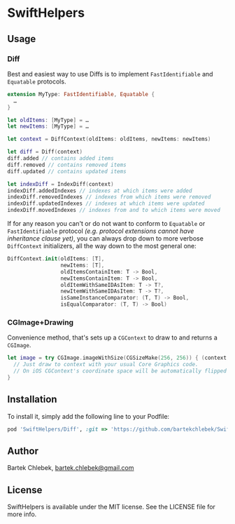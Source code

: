 # SwiftHelpers

## Usage

### Diff

Best and easiest way to use Diffs is to implement `FastIdentifiable` and `Equatable` protocols.

```swift
extension MyType: FastIdentifiable, Equatable {
  …
}

let oldItems: [MyType] = …
let newItems: [MyType] = …

let context = DiffContext(oldItems: oldItems, newItems: newItems)

let diff = Diff(context)
diff.added // contains added items
diff.removed // contains removed items
diff.updated // contains updated items

let indexDiff = IndexDiff(context)
indexDiff.addedIndexes // indexes at which items were added
indexDiff.removedIndexes // indexes from which items were removed
indexDiff.updatedIndexes // indexes at which items were updated
indexDiff.movedIndexes // indexes from and to which items were moved
```

If for any reason you can't or do not want to conform to `Equatable` or `FastIdentifiable` protocol *(e.g. protocol extensions cannot have inheritance clause yet)*, you can always drop down to more verbose `DiffContext` initializers, all the way down to the most general one:

```swift
DiffContext.init(oldItems: [T],
                 newItems: [T],
                 oldItemsContainItem: T -> Bool,
                 newItemsContainItem: T -> Bool,
                 oldItemWithSameIDAsItem: T -> T?,
                 newItemWithSameIDAsItem: T -> T?,
                 isSameInstanceComparator: (T, T) -> Bool,
                 isEqualComparator: (T, T) -> Bool)
```

### CGImage+Drawing

Convenience method, that's sets up a `CGContext` to draw to and returns a `CGImage`.

```swift
let image = try CGImage.imageWithSize(CGSizeMake(256, 256)) { (context, size) in
  // Just draw to context with your usual Core Graphics code.
  // On iOS CGContext's coordinate space will be automatically flipped and translated so that (0, 0) is at the top-left corner.
}
```

## Installation

To install it, simply add the following line to your Podfile:

```ruby
pod 'SwiftHelpers/Diff', :git => 'https://github.com/bartekchlebek/SwiftHelpers.git'
```

## Author

Bartek Chlebek, bartek.chlebek@gmail.com

## License

SwiftHelpers is available under the MIT license. See the LICENSE file for more info.
